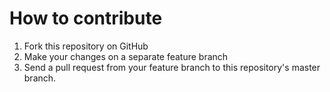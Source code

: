 # How to contribute

1. Fork this repository on GitHub
2. Make your changes on a separate feature branch
3. Send a pull request from your feature branch to this repository's master branch.
